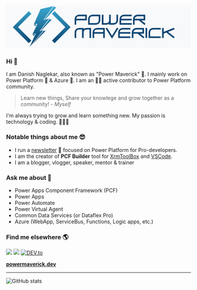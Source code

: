 <img src="https://github.com/Power-Maverick/Power-Maverick/blob/master/assets/main_new.png">

### Hi 👋

I am Danish Naglekar, also known as "Power Maverick" 🚀. I mainly work on Power Platform 💪 & Azure 🌠. I am an 🏃‍♂️ active contributor to Power Platform community.

> Learn new things, Share your knowlege and grow together as a community! - *Myself*

I'm always trying to grow and learn something new. My passion is technology & coding. 👨🏽‍💻

### Notable things about me 😎

- I run a [newsletter](http://www.powerplatformdevelopersweekly.com) 📰 focused on Power Platform for Pro-developers.
- I am the creator of **PCF Builder** tool for [XrmToolBox](https://github.com/Power-Maverick/PCF-CustomControlBuilder) and [VSCode](https://github.com/Power-Maverick/PCF-Builder-VSCode).
- I am a blogger, vlogger, speaker, mentor & trainer

### Ask me about 💬

- Power Apps Component Framework (PCF)
- Power Apps
- Power Automate
- Power Virtual Agent
- Common Data Services (or Dataflex Pro)
- Azure (WebApp, ServiceBus, Functions, Logic apps, etc.)

### Find me elsewhere 🌎

[<img src="https://img.shields.io/badge/twitter-%231DA1F2.svg?&style=for-the-badge&logo=twitter&logoColor=white" />](https://twitter.com/DanzMaverick) [<img src="https://img.shields.io/badge/linkedin-%230077B5.svg?&style=for-the-badge&logo=linkedin&logoColor=white" />](https://www.linkedin.com/in/danishnaglekar/) [<img src="https://img.shields.io/badge/DEV-%230A0A0A.svg?&style=for-the-badge&logo=DEV.to&logoColor=white" alt="DEV.to">](https://dev.to/powermaverick)

**[powermaverick.dev](https://powermaverick.dev/)**

---

![GitHub stats](https://github-readme-stats.vercel.app/api?username=Power-Maverick&show_icons=true)

<!--
**Power-Maverick/Power-Maverick** is a ✨ _special_ ✨ repository because its `README.md` (this file) appears on your GitHub profile.

Here are some ideas to get you started:

- 🔭 I’m currently working on ...
- 🌱 I’m currently learning ...
- 👯 I’m looking to collaborate on ...
- 🤔 I’m looking for help with ...
- 💬 Ask me about ...
- 📫 How to reach me: ...
- 😄 Pronouns: ...
- ⚡ Fun fact: ...
-->
